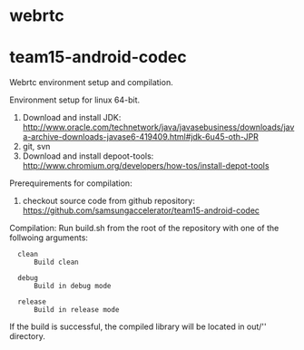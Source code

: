 webrtc
======

team15-android-codec
====================

Webrtc environment setup and compilation.

Environment setup for linux 64-bit.
1. Download and install JDK: http://www.oracle.com/technetwork/java/javasebusiness/downloads/java-archive-downloads-javase6-419409.html#jdk-6u45-oth-JPR
2. git, svn
3. Download and install depoot-tools: http://www.chromium.org/developers/how-tos/install-depot-tools

Prerequirements for compilation:
1. checkout source code from github repository: https://github.com/samsungaccelerator/team15-android-codec

Compilation:
Run build.sh from the root of the repository with one of the follwoing arguments:

      clean      
          Build clean
          
      debug      
          Build in debug mode
          
      release    
          Build in release mode

If the build is successful, the compiled library will be located in out/'<Selected mode>' directory. 